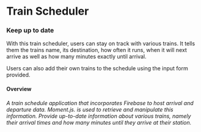 # Train Scheduler

### Keep up to date
With this train scheduler, users can stay on track with various trains. It tells them the trains name, its destination, how often it runs, when it will next arrive as well as how many minutes exactly until arrival.

Users can also add their own trains to the schedule using the input form provided.

#### Overview
###### A train schedule application that incorporates Firebase to host arrival and departure data. Moment.js. is used to retrieve and manipulate this information. Provide up-to-date information about various trains, namely their arrival times and how many minutes until they arrive at their station.
